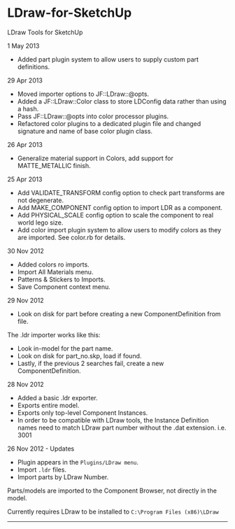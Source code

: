 LDraw-for-SketchUp
==================

LDraw Tools for SketchUp

1 May 2013

  * Added part plugin system to allow users to supply custom part definitions.

29 Apr 2013

 * Moved importer options to JF::LDraw::@opts.
 * Added a JF::LDraw::Color class to store LDConfig data rather than using a hash.
 * Pass JF::LDraw::@opts into color processor plugins.
 * Refactored color plugins to a dedicated plugin file and changed signature and name of base color plugin class.

26 Apr 2013

 * Generalize material support in Colors, add support for MATTE_METALLIC finish.

25 Apr 2013

 * Add VALIDATE_TRANSFORM config option to check part transforms are not degenerate.
 * Add MAKE_COMPONENT config option to import LDR as a component.
 * Add PHYSICAL_SCALE config option to scale the component to real world lego size.
 * Add color import plugin system to allow users to modify colors as they are imported. See color.rb for details.

30 Nov 2012

 * Added colors ro imports.
 * Import All Materials menu.
 * Patterns & Stickers to Imports.
 * Save Component context menu.

29 Nov 2012

 * Look on disk for part before creating a new ComponentDefinition from file. 

  The .ldr importer works like this:
   * Look in-model for the part name.
   * Look on disk for part_no.skp, load if found.
   * Lastly, if the previous 2 searches fail, create a new ComponentDefinition.

28 Nov 2012

 * Added a basic .ldr exporter.
  * Exports entire model. 
  * Exports only top-level Component Instances. 
  * In order to be compatible with LDraw tools, the Instance Definition names need to match LDraw part number without the
   .dat extension. i.e. 3001

26 Nov 2012 - Updates

* Plugin appears in the `Plugins/LDraw menu`.
* Import `.ldr` files.
* Import parts by LDraw Number.

Parts/models are imported to the Component Browser, not directly in the model.

Currently requires LDraw to be installed to `C:\Program Files (x86)\LDraw`

----

